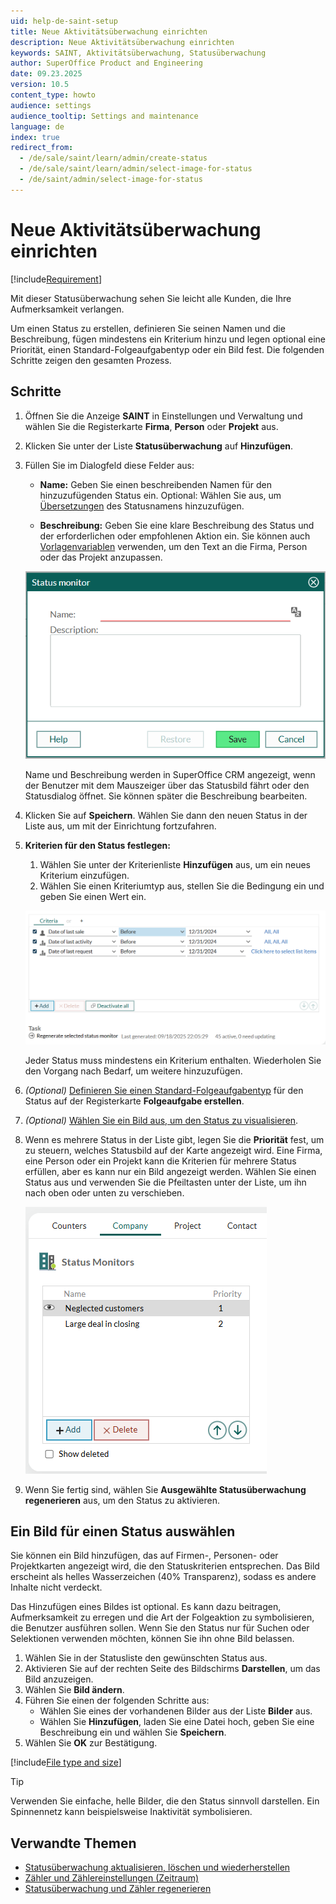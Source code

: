 ```yaml
---
uid: help-de-saint-setup
title: Neue Aktivitätsüberwachung einrichten
description: Neue Aktivitätsüberwachung einrichten
keywords: SAINT, Aktivitätsüberwachung, Statusüberwachung
author: SuperOffice Product and Engineering
date: 09.23.2025
version: 10.5
content_type: howto
audience: settings
audience_tooltip: Settings and maintenance
language: de
index: true
redirect_from: 
  - /de/sale/saint/learn/admin/create-status
  - /de/sale/saint/learn/admin/select-image-for-status
  - /de/saint/admin/select-image-for-status
---
```


# Neue Aktivitätsüberwachung einrichten

[!include[Requirement](../includes/note-saint-req.md)]

Mit dieser Statusüberwachung sehen Sie leicht alle Kunden, die Ihre Aufmerksamkeit verlangen.

Um einen Status zu erstellen, definieren Sie seinen Namen und die Beschreibung, fügen mindestens ein Kriterium hinzu und legen optional eine Priorität, einen Standard-Folgeaufgabentyp oder ein Bild fest. Die folgenden Schritte zeigen den gesamten Prozess.

## Schritte

1. Öffnen Sie die Anzeige **SAINT** in Einstellungen und Verwaltung und wählen Sie die Registerkarte **Firma**, **Person** oder **Projekt** aus.

1. Klicken Sie unter der Liste **Statusüberwachung** auf **Hinzufügen**.

1. Füllen Sie im Dialogfeld diese Felder aus:

    * **Name:** Geben Sie einen beschreibenden Namen für den hinzuzufügenden Status ein.
        Optional: Wählen Sie <i class="ph ph-translate" aria-label="Translate"></i> aus, um [Übersetzungen][8] des Statusnamens hinzuzufügen.

    * **Beschreibung:** Geben Sie eine klare Beschreibung des Status und der erforderlichen oder empfohlenen Aktion ein. Sie können auch [Vorlagenvariablen][9] verwenden, um den Text an die Firma, Person oder das Projekt anzupassen.

    ![New status monitor dialog -screenshot][img1]

    Name und Beschreibung werden in SuperOffice CRM angezeigt, wenn der Benutzer mit dem Mauszeiger über das Statusbild fährt oder den Statusdialog öffnet. Sie können später die Beschreibung bearbeiten.

1. Klicken Sie auf **Speichern**. Wählen Sie dann den neuen Status in der Liste aus, um mit der Einrichtung fortzufahren.

1. **Kriterien für den Status festlegen:**

    1. Wählen Sie unter der Kriterienliste **Hinzufügen** aus, um ein neues Kriterium einzufügen.
    1. Wählen Sie einen Kriteriumtyp aus, stellen Sie die Bedingung ein und geben Sie einen Wert ein.

    ![Criteria list with multiple conditions defined and the Add button below the list -screenshot][img3]

    Jeder Status muss mindestens ein Kriterium enthalten. Wiederholen Sie den Vorgang nach Bedarf, um weitere hinzuzufügen.

1. *(Optional)* [Definieren Sie einen Standard-Folgeaufgabentyp][2] für den Status auf der Registerkarte **Folgeaufgabe erstellen**.

1. *(Optional)* [Wählen Sie ein Bild aus, um den Status zu visualisieren](#image).

1. Wenn es mehrere Status in der Liste gibt, legen Sie die **Priorität** fest, um zu steuern, welches Statusbild auf der Karte angezeigt wird.
    Eine Firma, eine Person oder ein Projekt kann die Kriterien für mehrere Status erfüllen, aber es kann nur ein Bild angezeigt werden.
    Wählen Sie einen Status aus und verwenden Sie die Pfeiltasten unter der Liste, um ihn nach oben oder unten zu verschieben.

    ![List of status monitors with priorities -screenshot][img2]

1. Wenn Sie fertig sind, wählen Sie <i class="ph ph-arrow-circle-right" aria-hidden="true"></i> **Ausgewählte Statusüberwachung regenerieren** aus, um den Status zu aktivieren.

## <a id="image"></a>Ein Bild für einen Status auswählen

Sie können ein Bild hinzufügen, das auf Firmen-, Personen- oder Projektkarten angezeigt wird, die den Statuskriterien entsprechen. Das Bild erscheint als helles Wasserzeichen (40% Transparenz), sodass es andere Inhalte nicht verdeckt.

Das Hinzufügen eines Bildes ist optional. Es kann dazu beitragen, Aufmerksamkeit zu erregen und die Art der Folgeaktion zu symbolisieren, die Benutzer ausführen sollen. Wenn Sie den Status nur für Suchen oder Selektionen verwenden möchten, können Sie ihn ohne Bild belassen.

1. Wählen Sie in der Statusliste den gewünschten Status aus.
1. Aktivieren Sie auf der rechten Seite des Bildschirms **Darstellen**, um das Bild anzuzeigen.
1. Wählen Sie **Bild ändern**.
1. Führen Sie einen der folgenden Schritte aus:
    * Wählen Sie eines der vorhandenen Bilder aus der Liste **Bilder** aus.
    * Wählen Sie **Hinzufügen**, laden Sie eine Datei hoch, geben Sie eine Beschreibung ein und wählen Sie **Speichern**.
1. Wählen Sie **OK** zur Bestätigung.

[!include[File type and size](../../learn/includes/image-type-and-size.md)]

> [!TIP]
> Verwenden Sie einfache, helle Bilder, die den Status sinnvoll darstellen. Ein Spinnennetz kann beispielsweise Inaktivität symbolisieren.

## Verwandte Themen

* [Statusüberwachung aktualisieren, löschen und wiederherstellen][2]
* [Zähler und Zählereinstellungen (Zeitraum)][7]
* [Statusüberwachung und Zähler regenerieren][4]

<!-- Referenced links -->
[2]: update.md
[4]: update.md#regen
[7]: counter-settings.md
[8]: ../../globalization-and-localization/learn/translate-fields.md
[9]: ../../document/templates/variables/index.md

<!-- Referenced images -->
[img1]: ../../../media/loc/en/saint/new-status-monitor.png
[img2]: ../../../media/loc/en/saint/status-list-priority.png
[img3]: ../../../media/loc/en/saint/criteria.png
